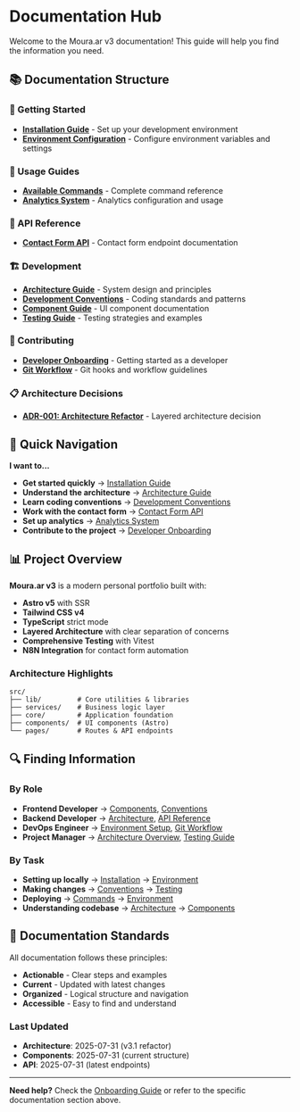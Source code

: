 # Documentation Hub

Welcome to the Moura.ar v3 documentation! This guide will help you find the information you need.

## 📚 Documentation Structure

### 🚀 Getting Started
- **[Installation Guide](./setup/installation.md)** - Set up your development environment
- **[Environment Configuration](./setup/environment.md)** - Configure environment variables and settings

### 📖 Usage Guides
- **[Available Commands](./usage/commands.md)** - Complete command reference
- **[Analytics System](./usage/analytics.md)** - Analytics configuration and usage

### 🔌 API Reference
- **[Contact Form API](./api/contact-form.md)** - Contact form endpoint documentation

### 🏗️ Development
- **[Architecture Guide](./development/architecture.md)** - System design and principles
- **[Development Conventions](./development/conventions.md)** - Coding standards and patterns
- **[Component Guide](./development/components.md)** - UI component documentation
- **[Testing Guide](./development/testing.md)** - Testing strategies and examples

### 🤝 Contributing
- **[Developer Onboarding](./contributing/onboarding.md)** - Getting started as a developer
- **[Git Workflow](./contributing/git-workflow.md)** - Git hooks and workflow guidelines

### 📋 Architecture Decisions
- **[ADR-001: Architecture Refactor](./adr/001-architecture-refactor.md)** - Layered architecture decision

## 🎯 Quick Navigation

**I want to...**
- **Get started quickly** → [Installation Guide](./setup/installation.md)
- **Understand the architecture** → [Architecture Guide](./development/architecture.md)
- **Learn coding conventions** → [Development Conventions](./development/conventions.md)
- **Work with the contact form** → [Contact Form API](./api/contact-form.md)
- **Set up analytics** → [Analytics System](./usage/analytics.md)
- **Contribute to the project** → [Developer Onboarding](./contributing/onboarding.md)

## 📊 Project Overview

**Moura.ar v3** is a modern personal portfolio built with:
- **Astro v5** with SSR
- **Tailwind CSS v4** 
- **TypeScript** strict mode
- **Layered Architecture** with clear separation of concerns
- **Comprehensive Testing** with Vitest
- **N8N Integration** for contact form automation

### Architecture Highlights
```
src/
├── lib/         # Core utilities & libraries  
├── services/    # Business logic layer
├── core/        # Application foundation
├── components/  # UI components (Astro)
└── pages/       # Routes & API endpoints
```

## 🔍 Finding Information

### By Role
- **Frontend Developer** → [Components](./development/components.md), [Conventions](./development/conventions.md)
- **Backend Developer** → [Architecture](./development/architecture.md), [API Reference](./api/contact-form.md)
- **DevOps Engineer** → [Environment Setup](./setup/environment.md), [Git Workflow](./contributing/git-workflow.md)
- **Project Manager** → [Architecture Overview](./development/architecture.md), [Testing Guide](./development/testing.md)

### By Task
- **Setting up locally** → [Installation](./setup/installation.md) → [Environment](./setup/environment.md)
- **Making changes** → [Conventions](./development/conventions.md) → [Testing](./development/testing.md)
- **Deploying** → [Commands](./usage/commands.md) → [Environment](./setup/environment.md)
- **Understanding codebase** → [Architecture](./development/architecture.md) → [Components](./development/components.md)

## 📝 Documentation Standards

All documentation follows these principles:
- **Actionable** - Clear steps and examples
- **Current** - Updated with latest changes
- **Organized** - Logical structure and navigation
- **Accessible** - Easy to find and understand

### Last Updated
- **Architecture**: 2025-07-31 (v3.1 refactor)
- **Components**: 2025-07-31 (current structure)
- **API**: 2025-07-31 (latest endpoints)

---

**Need help?** Check the [Onboarding Guide](./contributing/onboarding.md) or refer to the specific documentation section above.
